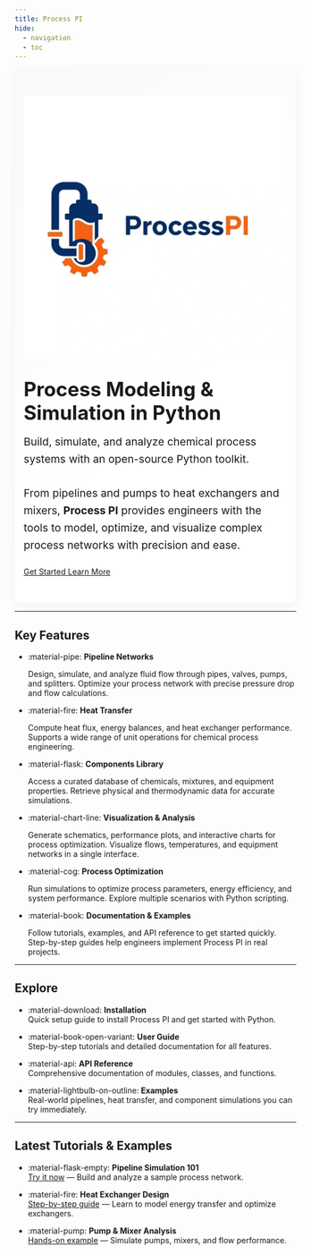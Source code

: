 ```yaml
---
title: Process PI
hide:
  - navigation
  - toc
---
```


<!-- Hero Section -->
<div class="hero" style="display: flex; align-items: center; justify-content: center; gap: 2rem; flex-wrap: wrap; padding: 3rem 1rem; background: linear-gradient(135deg, #f8f9fa 0%, #ffffff 60%); border-radius: 0.75rem; box-shadow: 0 4px 20px rgba(0,0,0,0.05);">

  <!-- Logo -->
  <img src="assets/logo.png" alt="Process PI Logo" width="600" style="flex-shrink: 0;"/>

  <!-- Heading + Subtitle -->
  <div style="max-width: 600px;">
    <h1 style="margin: 0; font-size: 2.2rem; font-weight: 700; color: var(--md-primary-fg-color);">
      Process Modeling & Simulation in Python
    </h1>
    <div class="hero-subtitle" style="font-size: 1.2rem; margin-top: 1rem; line-height: 1.6; color: var(--md-typeset-color);">
      Build, simulate, and analyze chemical process systems with an open-source Python toolkit.<br><br>
      From pipelines and pumps to heat exchangers and mixers, <strong>Process PI</strong> provides engineers 
      with the tools to model, optimize, and visualize complex process networks with precision and ease.
    </div>
    <div style="margin-top: 1.5rem;">
      <a class="md-button md-button--primary" href="installation/">
        Get Started
      </a>
      <a class="md-button" href="user-guide/introduction/">
        Learn More
      </a>
    </div>
  </div>
</div>

---

<!-- Feature Grid Section -->
## Key Features

<div class="grid cards" markdown>

-   :material-pipe: **Pipeline Networks**  
    <p>Design, simulate, and analyze fluid flow through pipes, valves, pumps, and splitters.  
    Optimize your process network with precise pressure drop and flow calculations.</p>

-   :material-fire: **Heat Transfer**  
    <p>Compute heat flux, energy balances, and heat exchanger performance.  
    Supports a wide range of unit operations for chemical process engineering.</p>

-   :material-flask: **Components Library**  
    <p>Access a curated database of chemicals, mixtures, and equipment properties.  
    Retrieve physical and thermodynamic data for accurate simulations.</p>

-   :material-chart-line: **Visualization & Analysis**  
    <p>Generate schematics, performance plots, and interactive charts for process optimization.  
    Visualize flows, temperatures, and equipment networks in a single interface.</p>

-   :material-cog: **Process Optimization**  
    <p>Run simulations to optimize process parameters, energy efficiency, and system performance.  
    Explore multiple scenarios with Python scripting.</p>

-   :material-book: **Documentation & Examples**  
    <p>Follow tutorials, examples, and API reference to get started quickly.  
    Step-by-step guides help engineers implement Process PI in real projects.</p>

</div>

---

<!-- Explore / Quick Links Section -->
## Explore

<div class="grid cards" markdown>

-   :material-download: **Installation**  
    Quick setup guide to install Process PI and get started with Python.

-   :material-book-open-variant: **User Guide**  
    Step-by-step tutorials and detailed documentation for all features.

-   :material-api: **API Reference**  
    Comprehensive documentation of modules, classes, and functions.

-   :material-lightbulb-on-outline: **Examples**  
    Real-world pipelines, heat transfer, and component simulations you can try immediately.

</div>

---

<!-- Latest Tutorials Section -->
## Latest Tutorials & Examples

<div class="grid cards" markdown>

-   :material-flask-empty: **Pipeline Simulation 101**  
    [Try it now](examples/pipeline-example.md) — Build and analyze a sample process network.

-   :material-fire: **Heat Exchanger Design**  
    [Step-by-step guide](examples/heatflux-example.md) — Learn to model energy transfer and optimize exchangers.

-   :material-pump: **Pump & Mixer Analysis**  
    [Hands-on example](examples/pump-example.md) — Simulate pumps, mixers, and flow performance.

</div>
